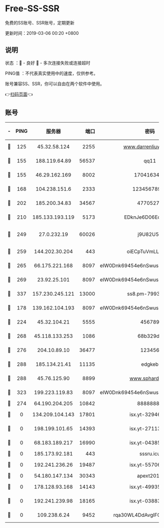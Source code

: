 # Free-SS-SSR

免费的SS账号、SSR账号，定期更新

更新时间：2019-03-06 00:20 +0800

## 说明

状态     ：🙂 - 良好 🙁 - 多次连接失败或连接超时

PING值   ：不代表真实使用中的速度，仅供参考。

账号兼容SS、SSR，你可以自由在两个软件中使用。

👉[扫码页面](https://liesauer.github.io/free-ss-ssr.github.io/)👈

## 账号

|-|PING|服务器|端口|密码|加密方式|区域|
|:----:|:----:|:-----:|-----:|:----:|:----:|:----:|
|🙂|125|45.32.58.124|2255|www.darrenliuwei.com|aes-256-cfb|JP|
|🙂|155|188.119.64.89|56537|qq11|aes-256-cfb|RU|
|🙂|155|46.29.162.169|8002|1704163453|aes-256-cfb|RU|
|🙂|168|104.238.151.6|2333|12345678900|aes-256-cfb|JP|
|🙂|202|185.200.34.83|34567|47705279|aes-256-cfb|US|
|🙂|210|185.133.193.119|5173|EDknJe6D06EoWDaw|aes-256-cfb|US|
|🙂|249|27.0.232.19|60026|j9U82U53|xchacha20-ietf-poly1305|HK|
|🙂|259|144.202.30.204|443|oiECpTuVmLLxk4Ts|aes-256-cfb|US|
|🙂|265|66.175.221.168|8097|eIW0Dnk69454e6nSwuspv9DmS201tQ0D|aes-256-cfb|US|
|🙂|269|23.92.25.101|8097|eIW0Dnk69454e6nSwuspv9DmS201tQ0D|aes-256-cfb|US|
|🙂|337|157.230.245.121|13000|ss8.pm-79933809|aes-256-cfb|SG|
|🙂|178|139.162.104.193|8097|eIW0Dnk69454e6nSwuspv9DmS201tQ0D|aes-256-cfb|JP|
|🙂|224|45.32.104.21|5555|456789|aes-256-cfb|SG|
|🙂|268|45.118.133.253|1086|68b329da|aes-256-cfb|SG|
|🙂|276|204.10.89.10|36477|123456|aes-256-cfb|US|
|🙂|288|185.134.21.41|11135|edgkeb|aes-256-cfb|GB|
|🙂|288|45.76.125.90|8899|www.sphard.com|aes-256-cfb|JP|
|🙂|323|199.223.119.83|8097|eIW0Dnk69454e6nSwuspv9DmS201tQ0D|aes-256-cfb|US|
|🙁|274|64.190.204.205|10842|88888888|rc4-md5|US|
|🙁|0|134.209.104.143|17801|isx.yt-32946841|aes-256-cfb|SG|
|🙁|0|198.199.101.65|14393|isx.yt-27113496|aes-256-cfb|US|
|🙁|0|68.183.189.217|16990|isx.yt-04385835|aes-256-cfb|SG|
|🙁|0|185.173.92.181|443|sssru.icu|rc4-md5|RU|
|🙁|0|192.241.236.26|19487|isx.yt-55706100|aes-256-cfb|US|
|🙁|0|54.180.147.134|30343|apext2019|chacha20|KR|
|🙁|0|178.128.93.168|14143|isx.yt-49935432|aes-256-cfb|SG|
|🙁|0|192.241.239.98|18165|isx.yt-03883101|aes-256-cfb|US|
|🙁|0|109.238.6.24|9452|rqa30WL4DdAvgIFG6Fs3znzTa|aes-256-cfb|FR|
